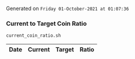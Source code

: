 Generated on `Friday 01-October-2021 at 01:07:36`

### Current to Target Coin Ratio
`current_coin_ratio.sh`

Date|Current|Target|Ratio
---|---|---|---
